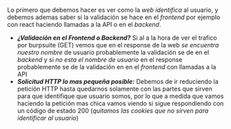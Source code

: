 Lo primero que debemos hacer es ver como la *web identifica* al usuario, y debemos ademas saber si la validación se hace en el *frontend* por ejemplo con react haciendo llamadas a la API o en el *backend*.

- ***¿Validación en el Frontend o Backend?*** Si al a la hora de ver el trafico por burpsuite (GET) vemos que en el response de la web *se encuentra nuestro nombre* de usuario probablemente la validación se de en el *backend* y si *no esta el nombre de usuario* en el response probablemente se de la validación en en el *frontend* con llamadas a la API
- ***Solicitud HTTP lo mas pequeña posible:***  Debemos de ir reduciendo la petición HTTP hasta quedarnos solamente con las partes que sirven para que identifique que usuario somos, por lo que a medida que vamos haciendo la petición mas chica vamos viendo si sigue respondiendo con un código de estado 200 (*quitamos las cookies que no sirven para identificar al usuario*)

